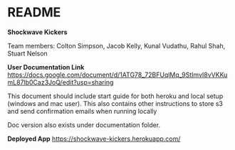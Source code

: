 # README

**Shockwave Kickers**

Team members: Colton Simpson, Jacob Kelly, Kunal Vudathu, Rahul Shah, Stuart Nelson

**User Documentation Link**
https://docs.google.com/document/d/1ATG78_72BFUqlMq_9StImvI8vVKKumL87lb0Caz3JoQ/edit?usp=sharing

This document should include start guide for both heroku and local setup (windows and mac user). This also contains other instructions to store s3 and send confirmation emails when running locally

Doc version also exists under documentation folder.

**Deployed App**
https://shockwave-kickers.herokuapp.com/

